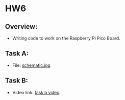 # HW6
## Overview:
- Writing code to work on the Raspberry Pi Pico Board.

## Task A:
- File: [schematic.jpg](schematic.jpg)

## Task B:
- Video link: [task b video](https://www.dropbox.com/scl/fi/1w9lllgjai4l02tcpedx5/video.mp4?rlkey=h5frzp9esu2dbf7znzm9wr4yn&st=gd5b8ldn&dl=0)
